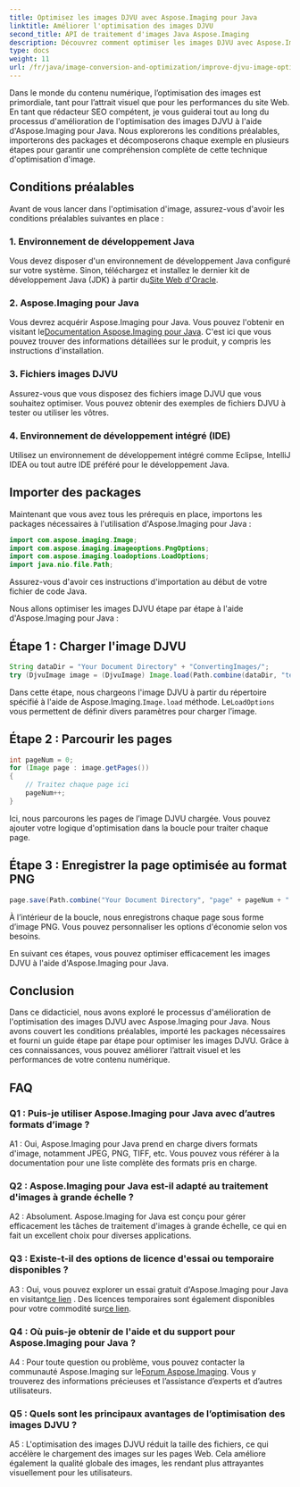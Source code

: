 ```yaml
---
title: Optimisez les images DJVU avec Aspose.Imaging pour Java
linktitle: Améliorer l'optimisation des images DJVU
second_title: API de traitement d'images Java Aspose.Imaging
description: Découvrez comment optimiser les images DJVU avec Aspose.Imaging pour Java. Améliorez l’attrait visuel et les performances sans effort.
type: docs
weight: 11
url: /fr/java/image-conversion-and-optimization/improve-djvu-image-optimization/
---
```

Dans le monde du contenu numérique, l’optimisation des images est primordiale, tant pour l’attrait visuel que pour les performances du site Web. En tant que rédacteur SEO compétent, je vous guiderai tout au long du processus d'amélioration de l'optimisation des images DJVU à l'aide d'Aspose.Imaging pour Java. Nous explorerons les conditions préalables, importerons des packages et décomposerons chaque exemple en plusieurs étapes pour garantir une compréhension complète de cette technique d'optimisation d'image.

## Conditions préalables

Avant de vous lancer dans l'optimisation d'image, assurez-vous d'avoir les conditions préalables suivantes en place :

### 1. Environnement de développement Java

 Vous devez disposer d'un environnement de développement Java configuré sur votre système. Sinon, téléchargez et installez le dernier kit de développement Java (JDK) à partir du[Site Web d'Oracle](https://www.oracle.com/java/technologies/javase-downloads).

### 2. Aspose.Imaging pour Java

 Vous devrez acquérir Aspose.Imaging pour Java. Vous pouvez l'obtenir en visitant le[Documentation Aspose.Imaging pour Java](https://reference.aspose.com/imaging/java/). C'est ici que vous pouvez trouver des informations détaillées sur le produit, y compris les instructions d'installation.

### 3. Fichiers images DJVU

Assurez-vous que vous disposez des fichiers image DJVU que vous souhaitez optimiser. Vous pouvez obtenir des exemples de fichiers DJVU à tester ou utiliser les vôtres.

### 4. Environnement de développement intégré (IDE)

Utilisez un environnement de développement intégré comme Eclipse, IntelliJ IDEA ou tout autre IDE préféré pour le développement Java.

## Importer des packages

Maintenant que vous avez tous les prérequis en place, importons les packages nécessaires à l'utilisation d'Aspose.Imaging pour Java :

```java
import com.aspose.imaging.Image;
import com.aspose.imaging.imageoptions.PngOptions;
import com.aspose.imaging.loadoptions.LoadOptions;
import java.nio.file.Path;
```

Assurez-vous d'avoir ces instructions d'importation au début de votre fichier de code Java.

Nous allons optimiser les images DJVU étape par étape à l'aide d'Aspose.Imaging pour Java :

## Étape 1 : Charger l'image DJVU

```java
String dataDir = "Your Document Directory" + "ConvertingImages/";
try (DjvuImage image = (DjvuImage) Image.load(Path.combine(dataDir, "test.djvu"), new LoadOptions() {{ setBufferSizeHint(50); }}))
```

 Dans cette étape, nous chargeons l'image DJVU à partir du répertoire spécifié à l'aide de Aspose.Imaging.`Image.load` méthode. Le`LoadOptions` vous permettent de définir divers paramètres pour charger l’image.

## Étape 2 : Parcourir les pages

```java
int pageNum = 0;
for (Image page : image.getPages())
{
    // Traitez chaque page ici
    pageNum++;
}
```

Ici, nous parcourons les pages de l’image DJVU chargée. Vous pouvez ajouter votre logique d'optimisation dans la boucle pour traiter chaque page.

## Étape 3 : Enregistrer la page optimisée au format PNG

```java
page.save(Path.combine("Your Document Directory", "page" + pageNum + ".png"), new PngOptions());
```

À l’intérieur de la boucle, nous enregistrons chaque page sous forme d’image PNG. Vous pouvez personnaliser les options d'économie selon vos besoins.

En suivant ces étapes, vous pouvez optimiser efficacement les images DJVU à l'aide d'Aspose.Imaging pour Java.

## Conclusion

Dans ce didacticiel, nous avons exploré le processus d'amélioration de l'optimisation des images DJVU avec Aspose.Imaging pour Java. Nous avons couvert les conditions préalables, importé les packages nécessaires et fourni un guide étape par étape pour optimiser les images DJVU. Grâce à ces connaissances, vous pouvez améliorer l’attrait visuel et les performances de votre contenu numérique.

## FAQ

### Q1 : Puis-je utiliser Aspose.Imaging pour Java avec d’autres formats d’image ?

A1 : Oui, Aspose.Imaging pour Java prend en charge divers formats d'image, notamment JPEG, PNG, TIFF, etc. Vous pouvez vous référer à la documentation pour une liste complète des formats pris en charge.

### Q2 : Aspose.Imaging pour Java est-il adapté au traitement d'images à grande échelle ?

A2 : Absolument. Aspose.Imaging for Java est conçu pour gérer efficacement les tâches de traitement d'images à grande échelle, ce qui en fait un excellent choix pour diverses applications.

### Q3 : Existe-t-il des options de licence d'essai ou temporaire disponibles ?

 A3 : Oui, vous pouvez explorer un essai gratuit d'Aspose.Imaging pour Java en visitant[ce lien](https://releases.aspose.com/) . Des licences temporaires sont également disponibles pour votre commodité sur[ce lien](https://purchase.aspose.com/temporary-license/).

### Q4 : Où puis-je obtenir de l'aide et du support pour Aspose.Imaging pour Java ?

 A4 : Pour toute question ou problème, vous pouvez contacter la communauté Aspose.Imaging sur le[Forum Aspose.Imaging](https://forum.aspose.com/). Vous y trouverez des informations précieuses et l’assistance d’experts et d’autres utilisateurs.

### Q5 : Quels sont les principaux avantages de l’optimisation des images DJVU ?

A5 : L'optimisation des images DJVU réduit la taille des fichiers, ce qui accélère le chargement des images sur les pages Web. Cela améliore également la qualité globale des images, les rendant plus attrayantes visuellement pour les utilisateurs.